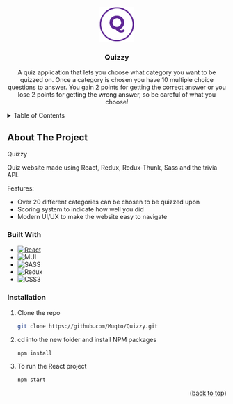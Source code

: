 <!-- PROJECT LOGO -->
<br />
<div align="center">
  <a href="https://github.com/othneildrew/Best-README-Template">
    <img src="public/Quizzy-1.png" alt="Logo" width="80" height="80">
  </a>

  <h3 align="center">Quizzy</h3>

  <p align="center">
    A quiz application that lets you choose what category you want to be quizzed on. Once a category is chosen you have 10 multiple choice questions to answer. You gain 2 points for getting the correct answer or you lose 2 points for getting the wrong answer, so be careful of what you choose! 
    <br />
  </p>
</div>



<!-- TABLE OF CONTENTS -->
<details>
  <summary>Table of Contents</summary>
  <ol>
    <li>
      <a href="#about-the-project">About The Project</a>
      <ul>
        <li><a href="#built-with">Built With</a></li>
      </ul>
    </li>
    <li>
      <a href="#getting-started">Getting Started</a>
      <ul>
        <li><a href="#installation">Installation</a></li>
      </ul>
    </li>
  </ol>
</details>



<!-- ABOUT THE PROJECT -->
## About The Project

Quizzy

Quiz website made using React, Redux, Redux-Thunk, Sass and the trivia API.

Features:
* Over 20 different categories can be chosen to be quizzed upon
* Scoring system to indicate how well you did
* Modern UI/UX to make the website easy to navigate
### Built With

* [![React][React.js]][React-url]
* ![MUI](https://img.shields.io/badge/MUI-%230081CB.svg?style=for-the-badge&logo=mui&logoColor=white)
* ![SASS](https://img.shields.io/badge/SASS-hotpink.svg?style=for-the-badge&logo=SASS&logoColor=white)
* ![Redux](https://img.shields.io/badge/redux-%23593d88.svg?style=for-the-badge&logo=redux&logoColor=white)
* ![CSS3](https://img.shields.io/badge/css3-%231572B6.svg?style=for-the-badge&logo=css3&logoColor=white)

### Installation

1. Clone the repo
   ```sh
   git clone https://github.com/Muqto/Quizzy.git
   ```
2. cd into the new folder and install NPM packages
   ```sh
   npm install
   ```
3. To run the React project
    ```sh
   npm start
   ``` 

<!-- GETTING STARTED -->

<p align="right">(<a href="#readme-top">back to top</a>)</p>

[React.js]: https://img.shields.io/badge/React-20232A?style=for-the-badge&logo=react&logoColor=61DAFB
[React-url]: https://reactjs.org/
